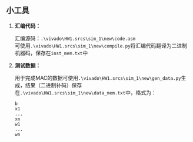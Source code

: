 ## 小工具
1. **汇编代码：**

   汇编源码：`.\vivado\HW1.srcs\sim_1\new\code.asm`   
   可使用`.\vivado\HW1.srcs\sim_1\new\compile.py`将汇编代码翻译为二进制机器码，保存在`inst_mem.txt`中

2. **测试数据：**

   用于完成MAC的数据可使用`.\vivado\HW1.srcs\sim_1\new\gen_data.py`生成，结果（二进制补码）保存在`.\vivado\HW1.srcs\sim_1\new\data_mem.txt`中，格式为：

   ```
   b
   x1
   ...
   xn
   w1
   ...
   wn
   ```

   
